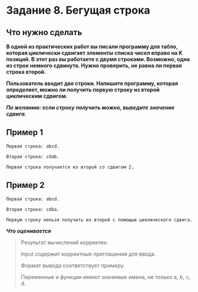 # Задание 8. Бегущая строка
## Что нужно сделать
**В одной из практических работ вы писали программу для табло, которая циклически сдвигает элементы списка чисел вправо на K позиций. 
В этот раз вы работаете с двумя строками. Возможно, одна из строк немного сдвинута. Нужно проверить, не равна ли первая строка второй.**

**Пользователь вводит две строки. Напишите программу, которая определяет, можно ли получить первую строку из второй циклическим сдвигом.**

***По желанию: если строку получить можно, выведите значение сдвига.***

## Пример 1
```
Первая строка: abcd.

Вторая строка: cdab.

Первая строка получается из второй со сдвигом 2.
```
## Пример 2
```
Первая строка: abcd.

Вторая строка: cdba.

Первую строку нельзя получить из второй с помощью циклического сдвига.
```
***Что оценивается*** 
> Результат вычислений корректен.
> 
> Input содержит корректные приглашения для ввода.
> 
> Формат вывода соответствует примеру.
> 
> Переменные и функции имеют значимые имена, не только a, b, c, d.
